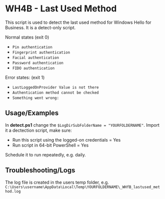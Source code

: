 # WH4B - Last Used Method

This script is used to detect the last used method for Windows Hello for Business. It is a detect-only script.

Normal states (exit 0)

- `Pin authentication`
- `Fingerprint authentication`
- `Facial authentication`
- `Password authentication`
- `FIDO authentication`

Error states: (exit 1)

- `LastLoggedOnProvider Value is not there`
- `Authentication method cannot be checked`
- `Something went wrong:`

## Usage/Examples

In **detect.ps1** change the ```$LogDirSubFolderName = "YOURFOLDERNAME"```. Import it a dectection script, make sure:

- Run this script using the logged-on credentials = Yes
- Run script in 64-bit PowerShell = Yes

Schedule it to run repeatedly, e.g. daily.

## Troubleshooting/Logs

The log file is created in the users temp folder, e.g. `C:\Users\username\AppData\Local\Temp\YOURFOLDERNAME\_WHfB_lastused_method.log`

